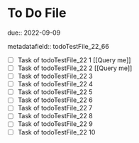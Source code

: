 # To Do File

due:: 2022-09-09

metadatafield:: todoTestFile_22_66

- [ ] Task of todoTestFile_22 1 [[Query me]]
- [ ] Task of todoTestFile_22 2 [[Query me]]
- [ ] Task of todoTestFile_22 3
- [ ] Task of todoTestFile_22 4
- [ ] Task of todoTestFile_22 5
- [ ] Task of todoTestFile_22 6
- [ ] Task of todoTestFile_22 7
- [ ] Task of todoTestFile_22 8
- [ ] Task of todoTestFile_22 9
- [ ] Task of todoTestFile_22 10